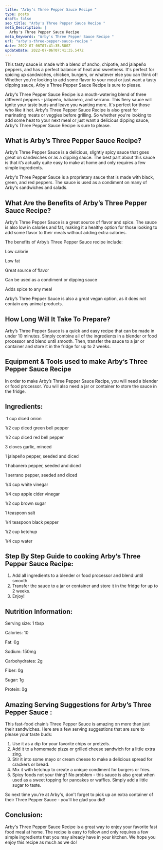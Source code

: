 ```yaml
---
title: "Arby's Three Pepper Sauce Recipe "
type: posts
draft: false
seo_title: "Arby's Three Pepper Sauce Recipe "
meta_Description: |
  Arby's Three Pepper Sauce Recipe 
meta_Keywords: "Arby's Three Pepper Sauce Recipe "
url: "arby's-three-pepper-sauce-recipe "
date: 2022-07-06T07:41:35.500Z
updateDate: 2022-07-06T07:41:35.547Z
---
```

This tasty sauce is made with a blend of ancho, chipotle, and jalapeño peppers, and has a perfect balance of heat and sweetness. It's perfect for spicing up sandwiches, chicken, burgers, or whatever else you can think of! Whether you're looking to add some flavor to your meal or just want a tasty dipping sauce, Arby's Three Pepper Sauce Recipe is sure to please. 

Arby's Three Pepper Sauce Recipe is a mouth-watering blend of three different peppers - jalapeño, habanero, and serrano. This fiery sauce will ignite your taste buds and leave you wanting more. It's perfect for those who like it hot. Arby's Three Pepper Sauce Recipe is also great for marinating meats or veggies before grilling. So whether you're looking to add some heat to your next meal or just want a delicious dipping sauce, Arby's Three Pepper Sauce Recipe is sure to please.

## **What is Arby’s Three Pepper Sauce Recipe?**

Arby’s Three Pepper Sauce is a delicious, slightly spicy sauce that goes great on sandwiches or as a dipping sauce. The best part about this sauce is that it’s actually quite easy to make at home and only requires a few simple ingredients.

Arby's Three Pepper Sauce is a proprietary sauce that is made with black, green, and red peppers. The sauce is used as a condiment on many of Arby's sandwiches and salads.

## **What Are the Benefits of Arby’s Three Pepper Sauce Recipe?**

Arby’s Three Pepper Sauce is a great source of flavor and spice. The sauce is also low in calories and fat, making it a healthy option for those looking to add some flavor to their meals without adding extra calories.

The benefits of Arby’s Three Pepper Sauce recipe include: 

Low calorie

Low fat

Great source of flavor

Can be used as a condiment or dipping sauce

Adds spice to any meal

Arby’s Three Pepper Sauce is also a great vegan option, as it does not contain any animal products.

## **How Long Will It Take To Prepare?**

Arby’s Three Pepper Sauce is a quick and easy recipe that can be made in under 10 minutes. Simply combine all of the ingredients in a blender or food processor and blend until smooth. Then, transfer the sauce to a jar or container and store it in the fridge for up to 2 weeks.

## **Equipment & Tools used to make Arby’s Three Pepper Sauce Recipe** 

In order to make Arby’s Three Pepper Sauce Recipe, you will need a blender or food processor. You will also need a jar or container to store the sauce in the fridge.

## **Ingredients:**

 1 cup diced onion

1/2 cup diced green bell pepper

1/2 cup diced red bell pepper

3 cloves garlic, minced

1 jalapeño pepper, seeded and diced

1 habanero pepper, seeded and diced

1 serrano pepper, seeded and diced

1/4 cup white vinegar

1/4 cup apple cider vinegar

1/2 cup brown sugar

1 teaspoon salt

1/4 teaspoon black pepper

1/2 cup ketchup

1/4 cup water

## **Step By Step Guide to cooking Arby’s Three Pepper Sauce Recipe:**

1. Add all ingredients to a blender or food processor and blend until smooth. 
2. Transfer the sauce to a jar or container and store it in the fridge for up to 2 weeks.
3. Enjoy!

## **Nutrition Information:**

Serving size: 1 tbsp

Calories: 10

Fat: 0g

Sodium: 150mg

Carbohydrates: 2g

Fiber: 0g

Sugar: 1g

Protein: 0g

## **Amazing Serving Suggestions for Arby’s Three Pepper Sauce :**

This fast-food chain’s Three Pepper Sauce is amazing on more than just their sandwiches. Here are a few serving suggestions that are sure to please your taste buds:

1. Use it as a dip for your favorite chips or pretzels.
2. Add it to a homemade pizza or grilled cheese sandwich for a little extra zing.
3. Stir it into some mayo or cream cheese to make a delicious spread for crackers or bread.
4. Mix it with ketchup to create a unique condiment for burgers or fries.
5. Spicy foods not your thing? No problem - this sauce is also great when used as a sweet topping for pancakes or waffles. Simply add a little sugar to taste.

So next time you're at Arby's, don't forget to pick up an extra container of their Three Pepper Sauce - you'll be glad you did!

## **Conclusion:**

Arby's Three Pepper Sauce Recipe is a great way to enjoy your favorite fast food meal at home. The recipe is easy to follow and only requires a few simple ingredients that you may already have in your kitchen. We hope you enjoy this recipe as much as we do!
